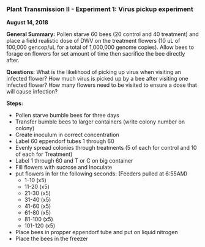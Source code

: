 ### Plant Transmission II - Experiment 1: Virus pickup experiment 

**August 14, 2018**

**General Summary:** Pollen starve 60 bees (20 control and 40 treatment) and place a field realistic dose of DWV on the treatment flowers (10 uL of 100,000 gencop/uL for a total of 1,000,000 genome copies). Allow bees to forage on flowers for set amount of time then sacrifice the bee directly after. 

**Questions:** What is the likelihood of picking up virus when visiting an infected flower? How much virus is picked up by a bee after visiting one infected flower? How many flowers need to be visited to ensure a dose that will cause infection?

**Steps:**

* Pollen starve bumble bees for three days
* Transfer bumble bees to larger containers (write colony number on colony)
* Create inoculum in correct concentration
* Label 60 eppendorf tubes 1 through 60
* Evenly spread colonies through treatments (5 of each for control and 10 of each for Treatment)
* Label 1 through 60 and T or C on big container 
* Fill flowers with sucrose and Inoculate
* put flowers in for the following seconds: (Feeders pulled at 6:55AM)
  * 1-10 (x5)
  * 11-20 (x5)
  * 21-30 (x5)
  * 31-40 (x5)
  * 41-60 (x5)
  * 61-80 (x5)
  * 81-100 (x5)
  * 101-120 (x5)
* Place bees in propper eppendorf tube and put on liquid nitrogen 
* Place the bees in the freezer  

